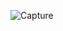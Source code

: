 ![Capture](https://user-images.githubusercontent.com/33928040/79724249-d41d0180-8304-11ea-9ac4-79bb63caa700.JPG)
